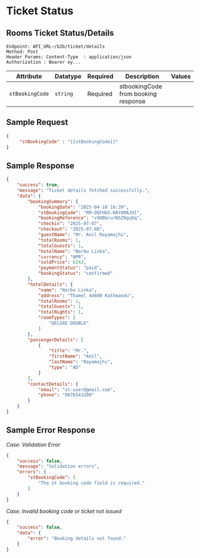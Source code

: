 # Ticket Status

## Rooms Ticket Status/Details
```
Endpoint: API_URL~/b2b/ticket/details
Method: Post
Header Params: Content-Type  : application/json
Authorization : Bearer ey...
```

| **Attribute**           | **Datatype**        | **Required** | **Description**                                            | **Values**                   |
|-------------------------|---------------------|--------------|------------------------------------------------------------|------------------------------|
| `stBookingCode`         | `string`            | Required     | stbookingCode from booking response                        |                              |

## Sample Request
```json
{
     "stBookingCode" : "{{stBookingCode}}"
}
```

## Sample Response
```json
{
    "success": true,
    "message": "Ticket details fetched successfully.",
    "data": {
        "bookingSummary": {
            "bookingDate": "2025-04-18 16:39",
            "stBookingCode": "RM-OQFHUS-RAYAMAJHI",
            "bookingReference": "v9QBGrurN5ZOguDq",
            "checkin": "2025-07-07",
            "checkout": "2025-07-08",
            "guestName": "Mr. Anil Rayamajhi",
            "totalRooms": 1,
            "totalGuests": 1,
            "hotelName": "Norbu Linka",
            "currency": "NPR",
            "soldPrice": 6242,
            "paymentStatus": "paid",
            "bookingStatus": "confirmed"
        },
        "hotelDetails": {
            "name": "Norbu Linka",
            "address": "Thamel 44600 Kathmandu",
            "totalRooms": 1,
            "totalGuests": 1,
            "totalNights": 1,
            "roomTypes": [
                "DELUXE DOUBLE"
            ]
        },
        "passengerDetails": [
            {
                "title": "Mr.",
                "firstName": "Anil",
                "lastName": "Rayamajhi",
                "type": "AD"
            }
        ],
        "contactDetails": {
            "email": "st-user@gmail.com",
            "phone": "9876543200"
        }
    }
}
```

## Sample Error Response
*Case: Validation Error*
```json
{
    "success": false,
    "message": "Validation errors",
    "errors": {
        "stBookingCode": [
            "The st booking code field is required."
        ]
    }
}
```

*Case: Invalid booking code or ticket not issued*
```json
{
    "success": false,
    "data": {
        "error": "Booking details not found."
    }
}
```